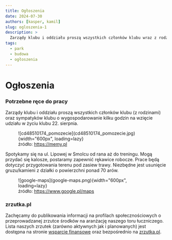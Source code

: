 ```yaml
---
title: Ogłoszenia
date: 2024-07-30
authors: [kasper, kamil]
slug: ogloszenia-1
description: >
  Zarządy klubu i oddziału proszą wszystkich członków klubu wraz z rodzinami o wygospodarowanie kilku godzin na wzięcie udziału w życiu Klubu 22. sierpnia...
tags:
  - park
  - budowa
  - ogłoszenia
---
```


# Ogłoszenia

### Potrzebne ręce do pracy

Zarządy klubu i oddziału proszą wszystkich członków klubu (z rodzinami) oraz sympatyków klubu o wygospodarowanie kilku godzin na wzięcie udziału w życiu klubu 22. sierpnia.

<figure markdown="span">
  ![cd48510174_pomozecie](cd48510174_pomozecie.jpg){width="600px", loading=lazy}
  <figcaption>źródło: <a href="https://memy.pl/mem_510174_pomozecie">https://memy.pl</a></figcaption>
</figure>

<!-- more -->
Spotykamy się na ul. Lipowej w Smolcu od rana aż do treningu. Mogą przydać się kalosze, postaramy zapewnić rękawice robocze.
Prace będą dotyczyć przygotowania terenu pod zasiew trawy. Niezbędne jest usunięcie gruzu/kamieni z działki o powierzchni ponad 70 arów.

<figure markdown="span">
  ![google-maps](google-maps.png){width="600px", loading=lazy}
  <figcaption>źródło: <a href ="https://www.google.pl/maps/place/Smolecki+Park+Łuczniczy+(w+budowie)/@51.0739286,16.8846432,198a,35y,39.42t/data=!3m1!1e3!4m14!1m7!3m6!1s0x470fc1003c8c3d37:0xd18599e12ab32d9e!2sSmolecki+Park+Łuczniczy+(w+budowie)!8m2!3d51.0760655!4d16.8857791!16s%2Fg%2F11y46_b5q4!3m5!1s0x470fc1003c8c3d37:0xd18599e12ab32d9e!8m2!3d51.0760655!4d16.8857791!16s%2Fg%2F11y46_b5q4?entry=ttu">https://www.google.pl/maps</a></figcaption>
</figure>

### zrzutka.pl

Zachęcamy do publikowania informacji na profilach społecznościowych o przeprowadzanej zrzutce środków na aranżację naszego toru łuczniczego. Lista naszych zrzutek (zarówno aktywnych jak i planowanych) jest dostępna na stronie [wsparcie finansowe](../../../../crowdfunding.md) oraz bezpośrednio na [zrzutka.pl](https://zrzutka.pl/profile/uczniowski-klub-sportowy-luks-smolec-256676).
